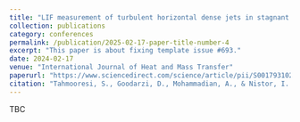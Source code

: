 ```yaml
---
title: "LIF measurement of turbulent horizontal dense jets in stagnant ambient"
collection: publications
category: conferences
permalink: /publication/2025-02-17-paper-title-number-4
excerpt: "This paper is about fixing template issue #693."
date: 2024-02-17
venue: "International Journal of Heat and Mass Transfer"
paperurl: "https://www.sciencedirect.com/science/article/pii/S001793102500208X"
citation: "Tahmooresi, S., Goodarzi, D., Mohammadian, A., & Nistor, I. (2025). LIF measurement of turbulent horizontal dense jets in stagnant ambient. International Journal of Heat and Mass Transfer, 244, 126867."
---
```


TBC
